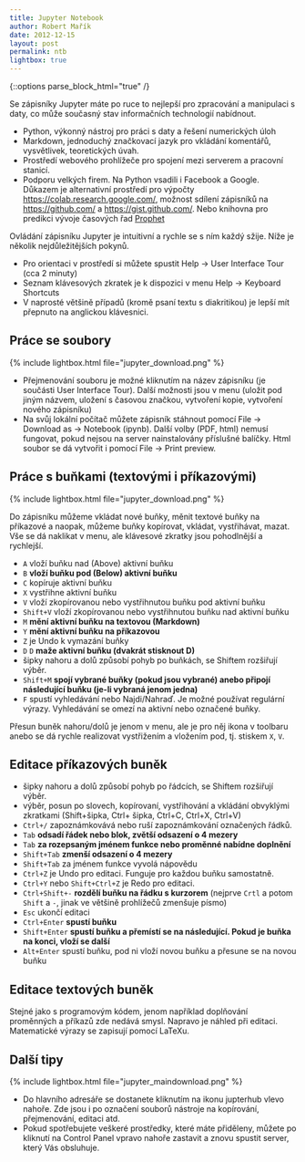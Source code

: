 ```yaml
---
title: Jupyter Notebook
author: Robert Mařík
date: 2012-12-15
layout: post
permalink: ntb
lightbox: true
---
```


{::options parse_block_html="true" /}

<style>
.prispevky img {float:right; max-width:400px !important; padding-left:10px;}

h2 {clear:both;}

.markdown-section code {border-style:solid; border-color:black; border-width:1px; margin:2px !important; padding:1px; clear:both;}
</style>


<div class="prispevky">

Se zápisníky Jupyter máte po ruce to nejlepší pro zpracování a
manipulaci s daty, co může současný stav informačních technologií
nabídnout.

* Python, výkonný nástroj pro práci s daty a řešení numerických úloh
* Markdown, jednoduchý značkovací jazyk pro vkládání komentářů, vysvětlivek, teoretických úvah.
* Prostředí webového prohlížeče pro spojení mezi serverem a pracovní stanicí.
* Podporu velkých firem. Na Python vsadili i Facebook a Google. Důkazem je alternativní prostředí pro výpočty <https://colab.research.google.com/>, možnost sdílení zápisníků na <https://github.com/> a <https://gist.github.com/>. Nebo knihovna pro predikci vývoje časových řad [Prophet](https://facebook.github.io/prophet/)

Ovládání zápisníku Jupyter je intuitivní a rychle se s ním každý sžije. Níže je několik nejdůležitějších pokynů.

* Pro orientaci v prostředí si můžete spustit Help -> User Interface Tour (cca 2 minuty)
* Seznam klávesových zkratek je k dispozici v menu Help -> Keyboard Shortcuts
* V naprosté většině případů (kromě psaní textu s diakritikou) je lepší mít přepnuto na anglickou klávesnici.

## Práce se soubory


{% include lightbox.html file="jupyter_download.png" %}

* Přejmenování souboru je možné kliknutím na název zápisníku (je součásti User Interface Tour). Další možnosti jsou v menu (uložit pod jiným názvem, uložení s časovou značkou, vytvoření kopie, vytvoření nového zápisníku)
* Na svůj lokální počítač můžete zápisník stáhnout pomocí File -> Download as -> Notebook (ipynb). Další volby (PDF, html) nemusí fungovat, pokud nejsou na server nainstalovány příslušné balíčky. Html soubor se dá vytvořit i pomocí File -> Print preview.

## Práce s buňkami (textovými i příkazovými)


{% include lightbox.html file="jupyter_download.png" %}

Do zápisníku můžeme vkládat nové buňky, měnit textové buňky na příkazové a naopak, můžeme buňky kopírovat, vkládat, vystřihávat, mazat. Vše se dá naklikat v menu, ale klávesové zkratky jsou pohodlnější a rychlejší.

* `A` vloží buňku nad (Above) aktivní buňku
* `B` **vloží buňku pod (Below) aktivní buňku**
* `C` kopíruje aktivní buňku
* `X` vystřihne aktivní buňku
* `V` vloží zkopírovanou nebo vystřihnutou buňku pod aktivní buňku
* `Shift+V` vloží zkopírovanou nebo vystřihnutou buňku nad aktivní buňku
* `M` **mění aktivní buňku na textovou (Markdown)**
* `Y` **mění aktivní buňku na příkazovou**
* `Z` je Undo k vymazání buňky
* `D` `D` **maže aktivní buňku (dvakrát stisknout D)**
* šipky nahoru a dolů způsobí pohyb po buňkách, se Shiftem rozšiřují výběr.
* `Shift+M` **spojí vybrané buňky (pokud jsou vybrané) anebo připojí následující buňku (je-li vybraná jenom jedna)**
* `F` spustí vyhledávání nebo Najdi/Nahraď. Je možné používat regulární výrazy. Vyhledávání se omezí na aktivní nebo označené buňky.

Přesun buněk nahoru/dolů je jenom v menu, ale je pro něj ikona v toolbaru anebo se dá rychle realizovat vystřižením a vložením pod, tj. stiskem `X`, `V`.


## Editace příkazových buněk

* šipky nahoru a dolů způsobí pohyb po řádcích, se Shiftem rozšiřují výběr.
* výběr, posun po slovech, kopírovaní, vystřihování a vkládání obvyklými zkratkami (Shift+šipka, Ctrl+ šipka, Ctrl+C, Ctrl+X, Ctrl+V)
* `Ctrl+/` zapoznámkovává nebo ruší zapoznámkování označených řádků.
* `Tab` **odsadí řádek nebo blok, zvětší odsazení o 4 mezery**
* `Tab` **za rozepsaným jménem funkce nebo proměnné nabídne doplnění**
* `Shift+Tab` **zmenší odsazení o 4 mezery**
* `Shift+Tab` za jménem funkce vyvolá nápovědu
* `Ctrl+Z` je Undo pro editaci. Funguje pro každou buňku samostatně.
* `Ctrl+Y` nebo `Shift+Ctrl+Z` je Redo pro editaci.
* `Ctrl+Shift+-` **rozdělí buňku na řádku s kurzorem** (nejprve `Crtl` a potom `Shift` a `-`, jinak ve většině prohlížečů zmenšuje písmo)
* `Esc` ukončí editaci
* `Ctrl+Enter` **spustí buňku**
* `Shift+Enter` **spustí buňku a přemístí se na následující. Pokud je buňka na konci, vloží se další**
* `Alt+Enter` spustí buňku, pod ni vloží novou buňku a přesune se na novou buňku


## Editace textových buněk

Stejné jako s programovým kódem, jenom například doplňování proměnných a příkazů zde nedává smysl. Napravo je náhled při editaci. Matematické výrazy se zapisují pomocí LaTeXu.

## Další tipy 

{% include lightbox.html file="jupyter_maindownload.png" %}

* Do hlavního adresáře se dostanete kliknutím na ikonu jupterhub vlevo nahoře. Zde jsou i po označení souborů nástroje na kopírování, přejmenování, editaci atd.
* Pokud spotřebujete veškeré prostředky, které máte přiděleny, můžete po kliknutí na Control Panel vpravo nahoře zastavit a znovu spustit server, který Vás obsluhuje.

</div>
